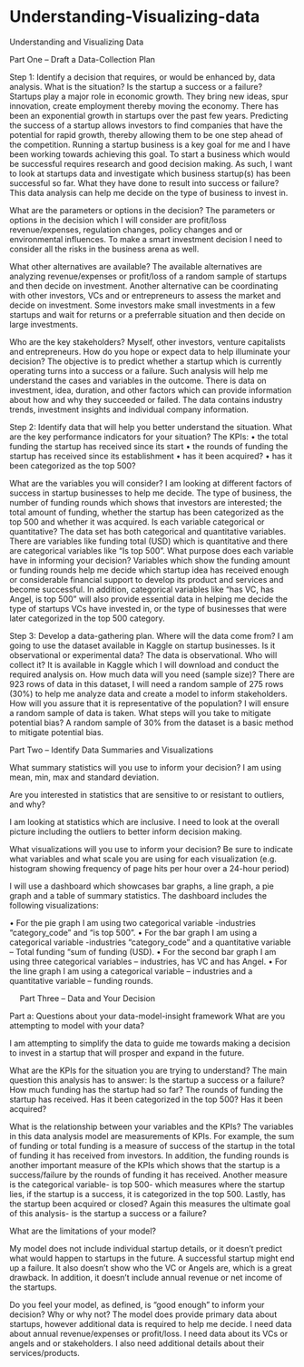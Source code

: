 # Understanding-Visualizing-data
Understanding and Visualizing Data



Part One – Draft a Data-Collection Plan


Step 1: Identify a decision that requires, or would be enhanced by, data analysis.
What is the situation?
Is the startup a success or a failure?
Startups play a major role in economic growth. They bring new ideas, spur innovation, create employment thereby moving the economy. There has been an exponential growth in startups over the past few years. Predicting the success of a startup allows investors to find companies that have the potential for rapid growth, thereby allowing them to be one step ahead of the competition.  Running a startup business is a key goal for me and I have been working towards achieving this goal.  To start a business which would be successful requires research and good decision making.  As such, I want to look at startups data and investigate which business startup(s) has been successful so far. What they have done to result into success or failure? This data analysis can help me decide on the type of business to invest in.

What are the parameters or options in the decision? 
The parameters or options in the decision which I will consider are profit/loss revenue/expenses, regulation changes, policy changes and or environmental influences.  To make a smart investment decision I need to consider all the risks in the business arena as well.

What other alternatives are available?
The available alternatives are analyzing revenue/expenses or profit/loss of a random sample of startups and then decide on investment.  Another alternative can be coordinating with other investors, VCs and or entrepreneurs to assess the market and decide on investment.  Some investors make small investments in a few startups and wait for returns or a preferrable situation and then decide on large investments.

Who are the key stakeholders?
Myself, other investors, venture capitalists and entrepreneurs.
How do you hope or expect data to help illuminate your decision?
The objective is to predict whether a startup which is currently operating turns into a success or a failure. Such analysis will help me understand the cases and variables in the outcome.  There is data on investment, idea, duration, and other factors which can provide information about how and why they succeeded or failed.  The data contains industry trends, investment insights and individual company information.


Step 2: Identify data that will help you better understand the situation.
What are the key performance indicators for your situation?
The KPIs:
•	the total funding the startup has received since its start
•	the rounds of funding the startup has received since its establishment
•	has it been acquired?
•	has it been categorized as the top 500?

What are the variables you will consider?
I am looking at different factors of success in startup businesses to help me decide.  The type of business, the number of funding rounds which shows that investors are interested; the total amount of funding, whether the startup has been categorized as the top 500 and whether it was acquired.
Is each variable categorical or quantitative?
The data set has both categorical and quantitative variables.  There are variables like funding total (USD) which is quantitative and there are categorical variables like “Is top 500”.
What purpose does each variable have in informing your decision?
Variables which show the funding amount or funding rounds help me decide which startup idea has received enough or considerable financial support to develop its product and services and become successful.  In addition, categorical variables like “has VC, has Angel, is top 500” will also provide essential data in helping me decide the type of startups VCs have invested in, or the type of businesses that were later categorized in the top 500 category.


Step 3: Develop a data-gathering plan. 
Where will the data come from?
I am going to use the dataset available in Kaggle on startup businesses.
Is it observational or experimental data?
The data is observational.
Who will collect it?
It is available in Kaggle which I will download and conduct the required analysis on.
How much data will you need (sample size)?
There are 923 rows of data in this dataset, I will need a random sample of 275 rows (30%) to help me analyze data and create a model to inform stakeholders.
How will you assure that it is representative of the population?
I will ensure a random sample of data is taken.
What steps will you take to mitigate potential bias?
A random sample of 30% from the dataset is a basic method to mitigate potential bias.



Part Two – Identify Data Summaries and Visualizations


What summary statistics will you use to inform your decision?
I am using mean, min, max and standard deviation.

Are you interested in statistics that are sensitive to or resistant to outliers, and why?

I am looking at statistics which are inclusive.  I need to look at the overall picture including the outliers to better inform decision making.

What visualizations will you use to inform your decision? 
Be sure to indicate what variables and what scale you are using for each visualization (e.g. histogram showing frequency of page hits per hour over a 24-hour period)

I will use a dashboard which showcases bar graphs, a line graph, a pie graph and a table of summary statistics.  The dashboard includes the following visualizations:

•	For the pie graph I am using two categorical variable -industries “category_code” and “is top 500”.
•	For the bar graph I am using a categorical variable -industries “category_code” and a quantitative variable – Total funding “sum of funding (USD).
•	For the second bar graph I am using three categorical variables – industries, has VC and has Angel.
•	For the line graph I am using a categorical variable – industries and a quantitative variable – funding rounds.


 
Part Three – Data and Your Decision


Part a: Questions about your data-model-insight framework
What are you attempting to model with your data? 

I am attempting to simplify the data to guide me towards making a decision to invest in a startup that will prosper and expand in the future.

What are the KPIs for the situation you are trying to understand?
The main question this analysis has to answer: Is the startup a success or a failure?
How much funding has the startup had so far?
The rounds of funding the startup has received.
Has it been categorized in the top 500?
Has it been acquired?

What is the relationship between your variables and the KPIs?
The variables in this data analysis model are measurements of KPIs. For example, the sum of funding or total funding is a measure of success of the startup in the total of funding it has received from investors.  In addition, the funding rounds is another important measure of the KPIs which shows that the startup is a success/failure by the rounds of funding it has received.  Another measure is the categorical variable- is top 500- which measures where the startup lies, if the startup is a success, it is categorized in the top 500.  Lastly, has the startup been acquired or closed? Again this measures the ultimate goal of this analysis- is the startup a success or a failure?

What are the limitations of your model?

My model does not include individual startup details, or it doesn’t predict what would happen to startups in the future.  A successful startup might end up a failure.  It also doesn’t show who the VC or Angels are, which is a great drawback.  In addition, it doesn’t include annual revenue or net income of the startups.

Do you feel your model, as defined, is “good enough” to inform your decision? Why or why not?
The model does provide primary data about startups, however additional data is required to help me decide.   I need data about annual revenue/expenses or profit/loss.  I need data about its VCs or angels and or stakeholders.  I also need additional details about their services/products.




